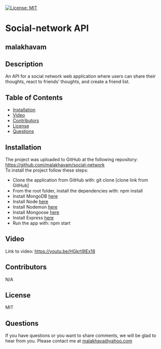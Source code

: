 [![License: MIT](https://shields.io/badge/license-MIT-green.svg)](https://opensource.org/licenses/MIT)
   # Social-network API
   ## malakhavam
   
   ## Description 
   
   An API for a social network web application where users can share their thoughts, react to friends’ thoughts, and create a friend list.
   
   ## Table of Contents  
   * [Installation](#installation)
   * [Video](#video)
   * [Contributors](#contibutors)
   * [License](#license)
   * [Questions](#questions)
   
   
   ## Installation 
   
   The project was uploaded to GitHub at the following repository: https://github.com/malakhavam/social-network <br/>
   To install the project follow these steps: 
   * Clone the application from GitHub with: git clone [clone link from GitHub] 
   * From the root folder, install the dependencies with: npm install
   * Install MongoDB [here](https://docs.mongodb.com/manual/installation)
   * Install Node [here](https://nodejs.org/en/download/) 
   * Install Nodemon [here](https://www.npmjs.com/package/nodemon)
   * Install Mongoose [here](https://mongoosejs.com/docs/)
   * Install Express [here](https://expressjs.com/en/starter/installing.html)
   * Run the app with: npm start

   ## Video
   
   Link to video: https://youtu.be/HGkrt9lEx18

   ## Contributors

   N/A

   ## License

   MIT
  
   ## Questions
   
   If you have questions or you want to share comments, we will be glad to hear from you. Please contact me at malakhava@yahoo.com